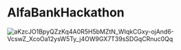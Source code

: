 # AlfaBankHackathon

![aKzcJO1BpyQZzKq4A0R5H5bMZtN_WIqkCGxy-ojAnd6-VcswZ_XcoOa12ysW5Ty_j4OW9GX7T39sSDGqCRnuc0Qq](https://user-images.githubusercontent.com/64229743/170866140-71c9eb6d-0b02-455d-901e-b28304343d7f.jpg)
